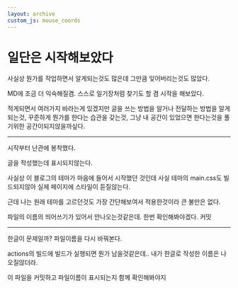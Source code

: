```yaml
---
layout: archive
custom_js: mouse_coords
---
```


# 일단은 시작해보았다

사실상 뭔가를 작업하면서 알게되는것도 많은데 그만큼 잊어버리는것도 많았다.

MD에 조금 더 익숙해질겸. 스스로 일기장처럼 찾기도 할 겸 시작을 해보았다.

적게되면서 여러가지 바라는게 있겠지만 글을 쓰는 방법을 알거나 전달하는 방법을 알게되는것, 꾸준하게 뭔가를 한다는 습관을 갖는것, 그냥 내 공간이 있었으면 한다는것을 풀기위한 공간이되지않을까싶다.

---

시작부터 난관에 봉착했다.

글을 작성했는데 표시되지않는다.

사실상 이 블로그의 테마가 마음에 들어서 시작했던 것인데 사실 테마의 main.css도 빌드되지않아 실제 페이지에 스타일이 듣질않는다.

근데 나는 원래 테마를 고르던것도 가장 간단해보여서 적용한것이라 큰 불만은 없다.

파일의 이름의 띄어쓰기가 있어서 안나오는것같은데. 한번 확인해봐야겠다. 커밋

---

한글이 문제일까? 파일이름을 다시 바꿔본다.

actions의 빌드에 빌드가 실행되면 뭔가 남을것같은데.. 내가 한글로 작성한 이름은 나오질않더라.

이 파일을 커밋하고 파일이름이 표시되는지 함께 확인해봐야지

